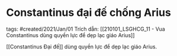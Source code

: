 # Constantinus đại đế chống Arius

tags: #created/2021/Jan/01
Trích dẫn: [[210101_LSGHCG_11 - Vua Constantinus dùng quyền lực để dẹp lạc giáo Arius]]

[[Constantinus Đại đế]] dùng quyền lực để dẹp lạc giáo Arius.
